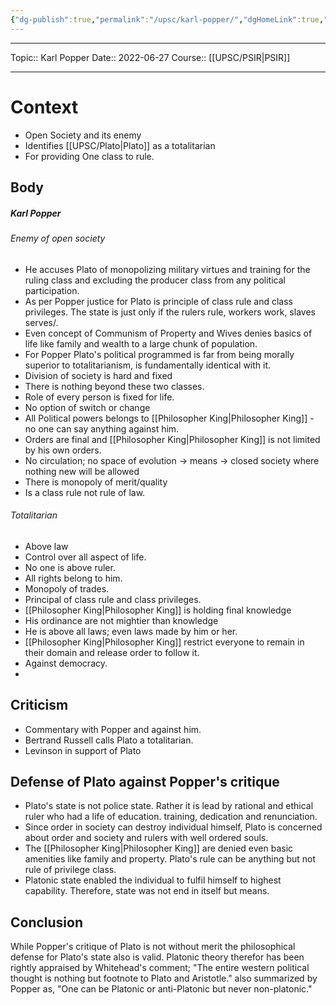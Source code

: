 ```yaml
---
{"dg-publish":true,"permalink":"/upsc/karl-popper/","dgHomeLink":true,"dgPassFrontmatter":false}
---
```


----
Topic:: Karl Popper
Date:: 2022-06-27
Course:: [[UPSC/PSIR|PSIR]] 

----

# Context 
- Open Society and its enemy
- Identifies [[UPSC/Plato|Plato]] as a totalitarian 
- For providing One class to rule. 
 
## Body 
##### Karl Popper 
###### Enemy of open society 
- He accuses Plato of monopolizing military virtues and training for the ruling class and excluding the producer class from any political participation. 
- As per Popper justice for Plato is principle of class rule and class privileges. The state is just only if the rulers rule, workers work, slaves serves/.
- Even concept of Communism of Property and Wives denies basics of life like family and wealth to a large chunk of population. 
- For Popper Plato's political programmed is far from being morally superior to totalitarianism, is fundamentally identical with it. 
- Division of society is hard and fixed
- There is nothing beyond these two classes. 
- Role of every person is fixed for life. 
- No option of switch or change
- All Political powers belongs to [[Philosopher King|Philosopher King]] - no one can say anything against him. 
- Orders are final and [[Philosopher King|Philosopher King]] is not limited by his own orders. 
- No circulation; no space of evolution -> means -> closed society where nothing new will be allowed 
- There is monopoly of merit/quality
- Is a class rule not rule of law. 

###### Totalitarian 
- Above law
- Control over all aspect of life. 
- No one is above ruler. 
- All rights belong to him. 
- Monopoly of trades.
- Principal of class rule and class privileges.
- [[Philosopher King|Philosopher King]] is holding final knowledge 
- His ordinance are not mightier than knowledge 
- He is above all laws; even laws made by him or her. 
- [[Philosopher King|Philosopher King]] restrict everyone to remain in their domain and release order to follow it. 
- Against democracy. 
- 


## Criticism 
- Commentary with Popper and against him. 
- Bertrand Russell calls Plato a totalitarian.
- Levinson in support of Plato 

## Defense of Plato against Popper's critique
- Plato's state is not police state. Rather it is lead by rational and ethical ruler who had a life of education. training, dedication and renunciation.
- Since order in society can  destroy individual himself, Plato is concerned about order and society and rulers with well ordered souls. 
- The [[Philosopher King|Philosopher King]] are denied even basic amenities like family and property. Plato's rule can be anything but not rule of privilege class. 
- Platonic state enabled the individual to fulfil himself to highest capability. Therefore, state was not end in itself but means. 

## Conclusion 
While Popper's critique of Plato is not without merit the philosophical defense for Plato's state also is valid. Platonic theory therefor has been rightly appraised by Whitehead's comment; "The entire western political thought is nothing but footnote to Plato and Aristotle." also summarized by Popper as, "One can be Platonic or anti-Platonic but never non-platonic." 
